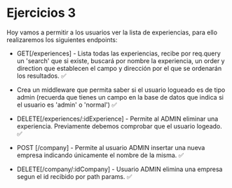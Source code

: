 # Ejercicios 3

Hoy vamos a permitir a los usuarios ver la lista de experiencias, para ello realizaremos los siguientes endpoints:

-   GET[/experiences] - Lista todas las experiencias, recibe por req.query un 'search' que si existe,
    buscará por nombre la experiencia, un order y direction que establecen el campo y dirección por el que
    se ordenarán los resultados. ✅

-   Crea un middleware que permita saber si el usuario logueado es de tipo admin (recuerda que tienes un campo
    en la base de datos que indica si el usuario es 'admin' o 'normal') ✅

-   DELETE[/experiences/:idExperience] - Permite al ADMIN eliminar una experiencia.
    Previamente debemos comprobar que el usuario logeado. ✅

-   POST [/company] - Permite al usuario ADMIN insertar una nueva empresa indicando únicamente el nombre de la misma. ✅

-   DELETE[/company/:idCompany] - Usuario ADMIN elimina una empresa segun el id recibido por path params. ✅
